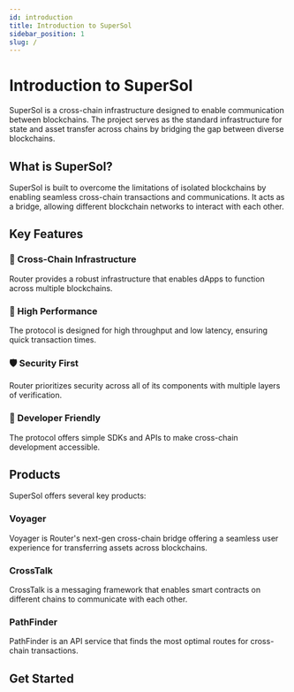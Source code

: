 ```yaml
---
id: introduction
title: Introduction to SuperSol
sidebar_position: 1
slug: /
---
```


# Introduction to SuperSol

SuperSol is a cross-chain infrastructure designed to enable communication between blockchains. The project serves as the standard infrastructure for state and asset transfer across chains by bridging the gap between diverse blockchains.

## What is SuperSol?

SuperSol is built to overcome the limitations of isolated blockchains by enabling seamless cross-chain transactions and communications. It acts as a bridge, allowing different blockchain networks to interact with each other.

## Key Features

### 🔄 Cross-Chain Infrastructure
Router provides a robust infrastructure that enables dApps to function across multiple blockchains.

### 🚀 High Performance
The protocol is designed for high throughput and low latency, ensuring quick transaction times.

### 🛡️ Security First
Router prioritizes security across all of its components with multiple layers of verification.

### 💼 Developer Friendly
The protocol offers simple SDKs and APIs to make cross-chain development accessible.

## Products

SuperSol offers several key products:

### Voyager
Voyager is Router's next-gen cross-chain bridge offering a seamless user experience for transferring assets across blockchains.

### CrossTalk
CrossTalk is a messaging framework that enables smart contracts on different chains to communicate with each other.

### PathFinder
PathFinder is an API service that finds the most optimal routes for cross-chain transactions.

## Get Started

<!-- Ready to start building with SuperSol? Check out our [Getting Started](/docs/getting-started/overview) guide to begin your cross-chain journey.

For developers looking to integrate with Router, visit our [Developers](/docs/category/developers) section for detailed documentation. -->